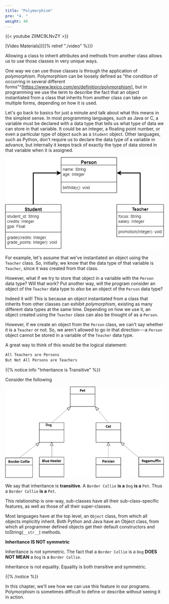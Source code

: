 ```yaml
---
title: "Polymorphism"
pre: "4. "
weight: 40
---
```


{{< youtube ZIIMC9LNvZY  >}}

[Video Materials]({{% relref "./video" %}})

Allowing a class to inherit attributes and methods from another class allows us to use those classes in very unique ways. 

One way we can use those classes is through the application of _polymorphism_. Polymorphism can be loosely defined as "the condition of occurring in several different forms"^[https://www.lexico.com/en/definition/polymorphism], but in programming we use the term to describe the fact that an object instantiated from a class that inherits from another class can take on multiple forms, depending on how it is used.

Let's go back to basics for just a minute and talk about what this means in the simplest sense. In most programming languages, such as Java or C, a variable must be declared with a data type that tells us what type of data we can store in that variable. It could be an integer, a floating point number, or even a particular type of object such as a `Student` object. Other languages, such as Python, don't require us to declare the data type of a variable in advance, but internally it keeps track of exactly the type of data stored in that variable when it is assigned.

![UML Diagram showing Relationship between Student, Person, and Teacher Classes](/images/13-inherit/12.3.uml.png)

For example, let's assume that we've instantiated an object using the `Teacher` class. So, initially, we know that the data type of that variable is `Teacher`, since it was created from that class. 

However, what if we try to store that object in a variable with the `Person` data type? Will that work? Put another way, will the program consider an object of the `Teacher` data type to _also_ be an object of the `Person` data type?

Indeed it will! This is because an object instantiated from a class that inherits from other classes can exhibit _polymorphism_, existing as many different data types at the same time. Depending on how we use it, an object created using the `Teacher` class can also be thought of as a `Person`. 

However, if we create an object from the `Person` class, we can't say whether it is a `Teacher` or not. So, we aren't allowed to go in that direction---a `Person` object cannot be stored in a variable of the `Teacher` data type.

A great way to think of this would be the logical statement:

```tex
All Teachers are Persons
But Not All Persons are Teachers
```

{{% notice info "Inheritance is Transitive" %}}

Consider the following

![UML](/images/13-inherit/transitive.png)

We say that inheritance is **transitive**.  A `Border Collie` **is a** `Dog` **is a** `Pet`.  Thus a `Border Collie` **is a** `Pet`.

This relationship is one-way, sub-classes have all their sub-class-specific  features, as well as those of all their super-classes. 

Most languages have at the top level, an `Object` class, from which all objects implicitly inherit.  Both Python and Java have an Object class, from which all programmer defined objects get their default constructors and toString(`__str__`) methods.

**Inheritance IS NOT symmetric**

Inheritance is not symmetric.  The fact that a `Border Collie` is a `Dog`  **DOES NOT MEAN** a `Dog` is a `Border Collie`.  

Inheritance is not equality. Equality is both transitive and symmetric.

{{% /notice %}}

In this chapter, we'll see how we can use this feature in our programs. Polymorphism is sometimes difficult to define or describe without seeing it in action. 